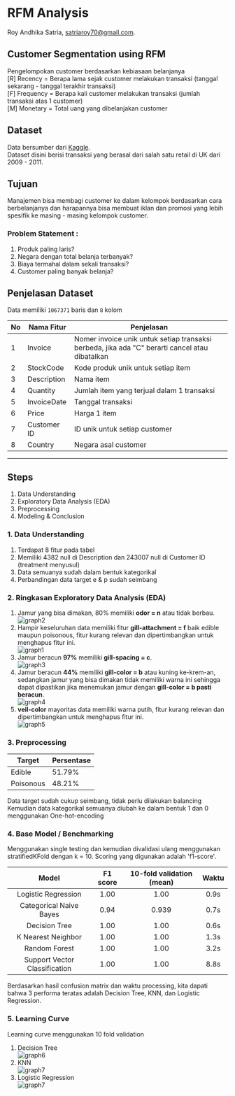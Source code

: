 # RFM Analysis
Roy Andhika Satria, [satriaroy70@gmail.com](mailto:satriaroy70@gmail.com).

## Customer Segmentation using RFM 
Pengelompokan customer berdasarkan kebiasaan belanjanya  
[*R*] Recency     = Berapa lama sejak customer melakukan transaksi (tanggal sekarang - tanggal terakhir transaksi)  
[*F*] Frequency   = Berapa kali customer melakukan transaksi (jumlah transaksi atas 1 customer)  
[*M*] Monetary    = Total uang yang dibelanjakan customer

## Dataset
Data bersumber dari [Kaggle](https://www.kaggle.com/code/nazlisener/customer-segmentation-using-rfm/notebook).  
Dataset disini berisi transaksi yang berasal dari salah satu retail di UK dari 2009 - 2011.

## Tujuan
Manajemen bisa membagi customer ke dalam kelompok berdasarkan cara berbelanjanya dan harapannya bisa membuat iklan  dan promosi yang lebih spesifik ke masing - masing kelompok customer.

### Problem Statement :
1. Produk paling laris?
1. Negara dengan total belanja terbanyak?
1. Biaya termahal dalam sekali transaksi?
1. Customer paling banyak belanja?

## Penjelasan Dataset 
Data memiliki `1067371` baris dan `8` kolom

| No | __Nama Fitur__ | __Penjelasan__ |
| - | - | - |
| 1 | Invoice | Nomer invoice unik untuk setiap transaksi berbeda, jika ada "C" berarti cancel atau dibatalkan | 
| 2 | StockCode | Kode produk unik untuk setiap item |
| 3 | Description | Nama item |
| 4 | Quantity | Jumlah item yang terjual dalam 1 transaksi |
| 5 | InvoiceDate | Tanggal transaksi | 
| 6 | Price | Harga 1 item |
| 7 | Customer ID | ID unik untuk setiap customer |
| 8 | Country | Negara asal customer |


---
## Steps
1. Data Understanding
2. Exploratory Data Analysis (EDA)
3. Preprocessing 
4. Modeling & Conclusion 

### 1. Data Understanding
1. Terdapat 8 fitur pada tabel
2. Memiliki 4382 null di Description dan 243007 null di Customer ID (treatment menyusul)
3. Data semuanya sudah dalam bentuk kategorikal
4. Perbandingan data target e & p sudah seimbang

### 2. Ringkasan Exploratory Data Analysis (EDA)
1. Jamur yang bisa dimakan, 80% memiliki **odor = n** atau tidak berbau.  
![graph2](https://raw.githubusercontent.com/royandhika/classification-mushroom/main/assets/odor.png)
2. Hampir keseluruhan data memiliki fitur **gill-attachment = f** baik edible maupun poisonous, fitur kurang relevan dan dipertimbangkan untuk menghapus fitur ini.  
![graph1](https://raw.githubusercontent.com/royandhika/classification-mushroom/main/assets/gill-attachment.png)
3. Jamur beracun **97%** memiliki **gill-spacing = c**.  
![graph3](https://raw.githubusercontent.com/royandhika/classification-mushroom/main/assets/gill-spacing.png)
4. Jamur beracun **44%** memiliki **gill-color = b** atau kuning ke-krem-an, sedangkan jamur yang bisa dimakan tidak memiliki warna ini sehingga dapat dipastikan jika menemukan jamur dengan **gill-color = b pasti beracun**.  
![graph4](https://raw.githubusercontent.com/royandhika/classification-mushroom/main/assets/gill-color.png)
5. **veil-color** mayoritas data memiliki warna putih, fitur kurang relevan dan dipertimbangkan untuk menghapus fitur ini.  
![graph5](https://raw.githubusercontent.com/royandhika/classification-mushroom/main/assets/veil-color.png)

### 3. Preprocessing
| Target |	Persentase	| 
| - | - | 
| Edible	| 51.79% |	
| Poisonous	| 48.21%	| 

Data target sudah cukup seimbang, tidak perlu dilakukan balancing  
Kemudian data kategorikal semuanya diubah ke dalam bentuk 1 dan 0 menggunakan One-hot-encoding

### 4. Base Model / Benchmarking
Menggunakan single testing dan kemudian divalidasi ulang menggunakan stratifiedKFold dengan k = 10. Scoring yang digunakan adalah 'f1-score'.

| Model | F1 score | 10-fold validation (mean) | Waktu |
|:-:|:-:|:-:|:-:|
| Logistic Regression | 1.00 | 1.00 | 0.9s |
| Categorical Naive Bayes | 0.94 | 0.939 | 0.7s |
| Decision Tree | 1.00 | 1.00 | 0.6s |
| K Nearest Neighbor | 1.00 | 1.00 | 1.3s |
| Random Forest | 1.00 | 1.00 | 3.2s |
| Support Vector Classification | 1.00 | 1.00 | 8.8s |

Berdasarkan hasil confusion matrix dan waktu processing, kita dapati bahwa 3 performa teratas adalah Decision Tree, KNN, dan Logistic Regression. 

### 5. Learning Curve
Learning curve menggunakan 10 fold validation  
1. Decision Tree  
![graph6](https://raw.githubusercontent.com/royandhika/classification-mushroom/main/assets/val_tree.png)
2. KNN  
![graph7](https://raw.githubusercontent.com/royandhika/classification-mushroom/main/assets/val_knn.png)
3. Logistic Regression  
![graph7](https://raw.githubusercontent.com/royandhika/classification-mushroom/main/assets/val_log.png)
